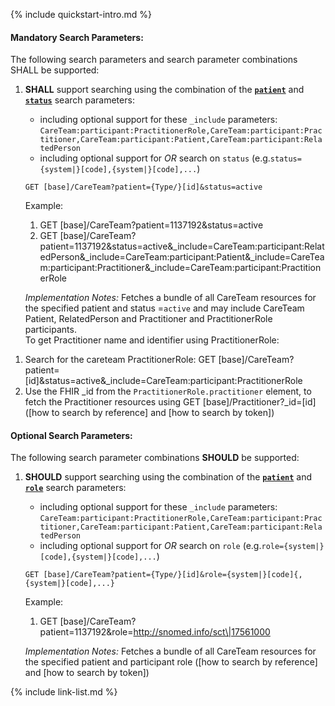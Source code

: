 {% include quickstart-intro.md %}

#### Mandatory Search Parameters:

The following search parameters and search parameter combinations SHALL be supported:

1. **SHALL** support searching using the combination of the **[`patient`](SearchParameter-us-core-careteam-patient.html)** and **[`status`](SearchParameter-us-core-careteam-status.html)** search parameters:
    - including optional support for these `_include` parameters: `CareTeam:participant:PractitionerRole,CareTeam:participant:Practitioner,CareTeam:participant:Patient,CareTeam:participant:RelatedPerson`
    - including optional support for *OR* search on `status` (e.g.`status={system|}[code],{system|}[code],...`)

    `GET [base]/CareTeam?patient={Type/}[id]&status=active`

    Example:

      1. GET [base]/CareTeam?patient=1137192&amp;status=active
      1. GET [base]/CareTeam?patient=1137192&amp;status=active&amp;_include=CareTeam:participant:RelatedPerson&amp;_include=CareTeam:participant:Patient&amp;_include=CareTeam:participant:Practitioner&amp;_include=CareTeam:participant:PractitionerRole

    *Implementation Notes:* Fetches a bundle of all CareTeam resources for the specified patient and status =`active` and may include CareTeam Patient, RelatedPerson and Practitioner and PractitionerRole participants.  
To get Practitioner name and identifier using PractitionerRole:  
1) Search for the careteam PractitionerRole: GET [base]/CareTeam?patient=[id]&amp;status=active&amp;_include=CareTeam:participant:PractitionerRole
2) Use the FHIR _id from the `PractitionerRole.practitioner` element, to fetch the Practitioner resources using  GET [base]/Practitioner?_id=[id] ([how to search by reference] and [how to search by token])


#### Optional Search Parameters:

The following search parameter combinations **SHOULD** be supported:

1. **SHOULD** support searching using the combination of the **[`patient`](SearchParameter-us-core-careteam-patient.html)** and **[`role`](SearchParameter-us-core-careteam-role.html)** search parameters:
    - including optional support for these `_include` parameters: `CareTeam:participant:PractitionerRole,CareTeam:participant:Practitioner,CareTeam:participant:Patient,CareTeam:participant:RelatedPerson`
    - including optional support for *OR* search on `role` (e.g.`role={system|}[code],{system|}[code],...`)

    `GET [base]/CareTeam?patient={Type/}[id]&role={system|}[code]{,{system|}[code],...}`

    Example:

      1. GET [base]/CareTeam?patient=1137192&amp;role=http://snomed.info/sct\|17561000

    *Implementation Notes:* Fetches a bundle of all CareTeam resources for the specified patient and participant role ([how to search by reference] and [how to search by token])



{% include link-list.md %}
